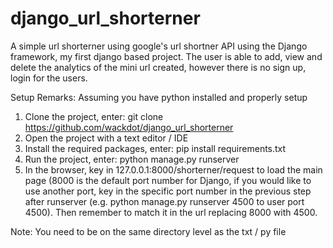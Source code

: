 # django_url_shorterner

A simple url shorterner using google's url shortner API using the Django framework, my first django based project. The user is able to add, view and delete the analytics of the mini url created, however there is no sign up, login for the users.

Setup
Remarks: Assuming you have python installed and properly setup 
1. Clone the project, enter: git clone https://github.com/wackdot/django_url_shorterner
2. Open the project with a text editor / IDE
3. Install the required packages, enter: pip install requirements.txt
4. Run the project, enter: python manage.py runserver
5. In the browser, key in 127.0.0.1:8000/shorterner/request to load the main page (8000 is the default port number for Django, if you would like to use another port, key in the specific port number in the previous step after runserver (e.g. python manage.py runserver 4500 to user port 4500). Then remember to match it in the url replacing 8000 with 4500.

Note: You need to be on the same directory level as the txt / py file

